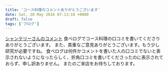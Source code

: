 ```yaml
---
title: 'コース料理のコメントありがとうございます'
date: Sat, 28 May 2016 07:13:18 +0000
draft: false
tags: ['ブログ']
---
```


[シャンテリーさんのコメント](//tabelog.com/rvwr/004216669/) 食べログでコース料理の口コミを書いてくださりありがとうございます。 また、貴重なご意見ありがとうございます。もう少し研究が必要ですね。 食べログは何件かコメントを書いた人の口コミでないと表示されないようになったらしく、折角口コミを書いてくださったのに表示されておらず、申し訳ありません。 またのご来店をお待ちしております。